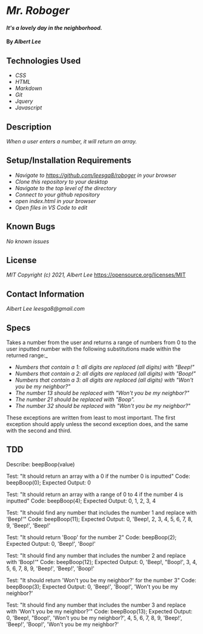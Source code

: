 # _Mr. Roboger_

#### _It's a lovely day in the neighborhood._

#### By _**Albert Lee**_
## Technologies Used

* _CSS_
* _HTML_
* _Markdown_
* _Git_
* _Jquery_
* _Javascript_

## Description

_When a user enters a number, it will return an array._

## Setup/Installation Requirements

* _Navigate to https://github.com/leesga8/roboger in your browser_
* _Clone this repository to your desktop_
* _Navigate to the top level of the directory_
* _Connect to your github repository_
* _open index.html in your browser_
* _Open files in VS Code to edit_

## Known Bugs

_No known issues_

## License

_MIT Copyright (c) 2021, Albert Lee_
https://opensource.org/licenses/MIT

## Contact Information

_Albert Lee leesga8@gmail.com_

## Specs

Takes a number from the user and returns a range of numbers from 0 to the user inputted number with the following substitutions made within the returned range:_
* _Numbers that contain a 1: all digits are replaced (all digits) with "Beep!"_
* _Numbers that contain a 2: all digits are replaced (all digits) with "Boop!"_
* _Numbers that contain a 3: all digits are replaced (all digits) with "Won't you be my neighbor?"_
* _The number 13 should be replaced with "Won't you be my neighbor?"_
* _The number 21 should be replaced with "Boop"._
* _The number 32 should be replaced with "Won't you be my neighbor?"_

These exceptions are written from least to most important. The first exception should apply unless the second exception does, and the same with the second and third.

## TDD

Describe: beepBoop(value)

Test: "It should return an array with a 0 if the number 0 is inputted"
Code: beepBoop(0);
Expected Output: 0

Test: "It should return an array with a range of 0 to 4 if the number 4 is inputted"
Code: beepBoop(4);
Expected Output: 0, 1, 2, 3, 4

Test: "It should find any number that includes the number 1 and replace with 'Beep!'"
Code: beepBoop(11);
Expected Output: 0, 'Beep!, 2, 3, 4, 5, 6, 7, 8, 9, 'Beep!', 'Beep!' 

Test: "It should return 'Boop' for the number 2"
Code: beepBoop(2);
Expected Output: 0, 'Beep!', 'Boop!'

Test: "It should find any number that includes the number 2 and replace with 'Boop!'"
Code: beepBoop(12);
Expected Output: 0, 'Beep!, "Boop!', 3, 4, 5, 6, 7, 8, 9, 'Beep!', 'Beep!', 'Boop!'

Test: "It should return 'Won't you be my neighbor?' for the number 3"
Code: beepBoop(3);
Expected Output: 0, 'Beep!', 'Boop!', 'Won't you be my neighbor?'

Test: "It should find any number that includes the number 3 and replace with 'Won't you be my neighbor?'"
Code: beepBoop(13);
Expected Output: 0, 'Beep!, "Boop!', 'Won't you be my neighbor?', 4, 5, 6, 7, 8, 9, 'Beep!', 'Beep!', 'Boop!', 'Won't you be my neighbor?'
